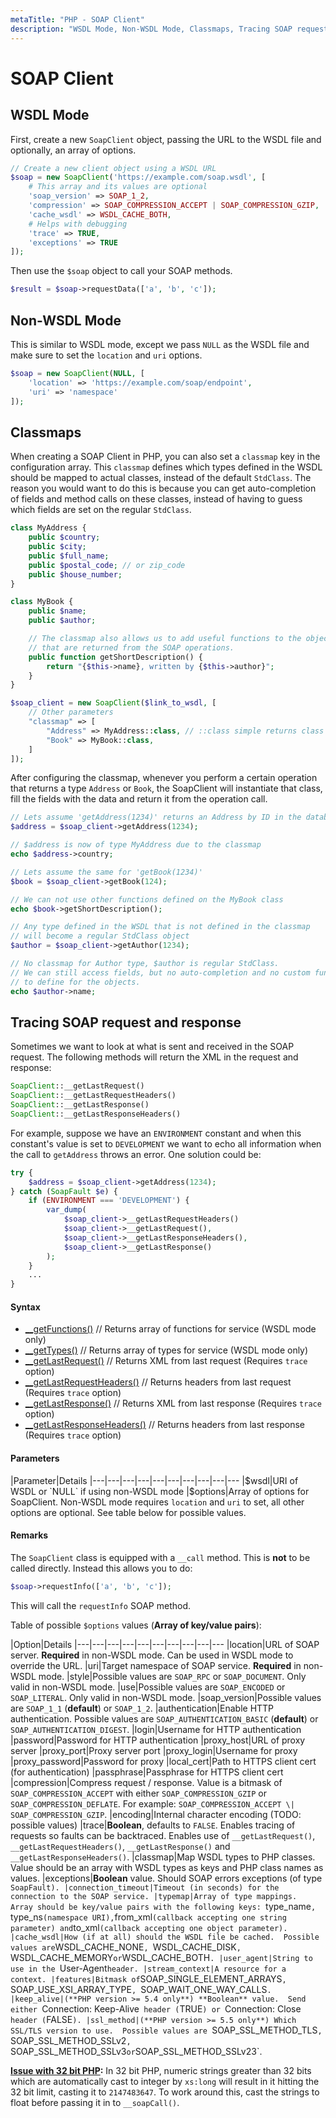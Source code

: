 ```yaml
---
metaTitle: "PHP - SOAP Client"
description: "WSDL Mode, Non-WSDL Mode, Classmaps, Tracing SOAP request and response"
---
```


# SOAP Client




## WSDL Mode


First, create a new `SoapClient` object, passing the URL to the WSDL file and optionally, an array of options.

```php
// Create a new client object using a WSDL URL
$soap = new SoapClient('https://example.com/soap.wsdl', [
    # This array and its values are optional
    'soap_version' => SOAP_1_2,
    'compression' => SOAP_COMPRESSION_ACCEPT | SOAP_COMPRESSION_GZIP,
    'cache_wsdl' => WSDL_CACHE_BOTH,
    # Helps with debugging
    'trace' => TRUE,
    'exceptions' => TRUE
]);

```

Then use the `$soap` object to call your SOAP methods.

```php
$result = $soap->requestData(['a', 'b', 'c']);

```



## Non-WSDL Mode


This is similar to WSDL mode, except we pass `NULL` as the WSDL file and make sure to set the `location` and `uri` options.

```php
$soap = new SoapClient(NULL, [
    'location' => 'https://example.com/soap/endpoint',
    'uri' => 'namespace'
]);

```



## Classmaps


When creating a SOAP Client in PHP, you can also set a `classmap` key in the configuration array. This `classmap` defines which types defined in the WSDL should be mapped to actual classes, instead of the default `StdClass`. The reason you would want to do this is because you can get auto-completion of fields and method calls on these classes, instead of having to guess which fields are set on the regular `StdClass`.

```php
class MyAddress {
    public $country;
    public $city;
    public $full_name;
    public $postal_code; // or zip_code
    public $house_number;
}

class MyBook {
    public $name;
    public $author;

    // The classmap also allows us to add useful functions to the objects
    // that are returned from the SOAP operations.
    public function getShortDescription() {
        return "{$this->name}, written by {$this->author}";
    }
}

$soap_client = new SoapClient($link_to_wsdl, [
    // Other parameters
    "classmap" => [
        "Address" => MyAddress::class, // ::class simple returns class as string
        "Book" => MyBook::class,
    ]
]);

```

After configuring the classmap, whenever you perform a certain operation that returns a type `Address` or `Book`, the SoapClient will instantiate that class, fill the fields with the data and return it from the operation call.

```php
// Lets assume 'getAddress(1234)' returns an Address by ID in the database
$address = $soap_client->getAddress(1234);

// $address is now of type MyAddress due to the classmap
echo $address->country;

// Lets assume the same for 'getBook(1234)'
$book = $soap_client->getBook(124);

// We can not use other functions defined on the MyBook class
echo $book->getShortDescription();

// Any type defined in the WSDL that is not defined in the classmap
// will become a regular StdClass object
$author = $soap_client->getAuthor(1234);

// No classmap for Author type, $author is regular StdClass.
// We can still access fields, but no auto-completion and no custom functions
// to define for the objects.
echo $author->name;

```



## Tracing SOAP request and response


Sometimes we want to look at what is sent and received in the SOAP request. The following methods will return the XML in the request and response:

```php
SoapClient::__getLastRequest()
SoapClient::__getLastRequestHeaders()
SoapClient::__getLastResponse()
SoapClient::__getLastResponseHeaders()

```

For example, suppose we have an `ENVIRONMENT` constant and when this constant's value is set to `DEVELOPMENT` we want to echo all information when the call to `getAddress` throws an error. One solution could be:

```php
try {
    $address = $soap_client->getAddress(1234);
} catch (SoapFault $e) {
    if (ENVIRONMENT === 'DEVELOPMENT') {
        var_dump(
            $soap_client->__getLastRequestHeaders()
            $soap_client->__getLastRequest(),
            $soap_client->__getLastResponseHeaders(),
            $soap_client->__getLastResponse()
        );
    }
    ...
}

```



#### Syntax


- [__getFunctions()](http://php.net/manual/en/soapclient.getfunctions.php) // Returns array of functions for service (WSDL mode only)
- [__getTypes()](http://php.net/manual/en/soapclient.gettypes.php) // Returns array of types for service (WSDL mode only)
- [__getLastRequest()](http://php.net/manual/en/soapclient.getlastrequest.php) // Returns XML from last request (Requires `trace` option)
- [__getLastRequestHeaders()](http://php.net/manual/en/soapclient.getlastrequestheaders.php) // Returns headers from last request (Requires `trace` option)
- [__getLastResponse()](http://php.net/manual/en/soapclient.getlastresponse.php) // Returns XML from last response (Requires `trace` option)
- [__getLastResponseHeaders()](http://php.net/manual/en/soapclient.getlastresponseheaders.php) // Returns headers from last response (Requires `trace` option)



#### Parameters


|Parameter|Details
|---|---|---|---|---|---|---|---|---|---
|$wsdl|URI of WSDL or `NULL` if using non-WSDL mode
|$options|Array of options for SoapClient.  Non-WSDL mode requires `location` and `uri` to set, all other options are optional.  See table below for possible values.



#### Remarks


The `SoapClient` class is equipped with a `__call` method.  This is **not** to be called directly.  Instead this allows you to do:

```php
$soap->requestInfo(['a', 'b', 'c']);

```

This will call the `requestInfo` SOAP method.

Table of possible `$options` values (**Array of key/value pairs**):

|Option|Details
|---|---|---|---|---|---|---|---|---|---
|location|URL of SOAP server.  **Required** in non-WSDL mode.  Can be used in WSDL mode to override the URL.
|uri|Target namespace of SOAP service.  **Required** in non-WSDL mode.
|style|Possible values are `SOAP_RPC` or `SOAP_DOCUMENT`.  Only valid in non-WSDL mode.
|use|Possible values are `SOAP_ENCODED` or `SOAP_LITERAL`.  Only valid in non-WSDL mode.
|soap_version|Possible values are `SOAP_1_1` (**default**) or `SOAP_1_2`.
|authentication|Enable HTTP authentication.  Possible values are `SOAP_AUTHENTICATION_BASIC` (**default**) or `SOAP_AUTHENTICATION_DIGEST`.
|login|Username for HTTP authentication
|password|Password for HTTP authentication
|proxy_host|URL of proxy server
|proxy_port|Proxy server port
|proxy_login|Username for proxy
|proxy_password|Password for proxy
|local_cert|Path to HTTPS client cert (for authentication)
|passphrase|Passphrase for HTTPS client cert
|compression|Compress request / response.  Value is a bitmask of `SOAP_COMPRESSION_ACCEPT` with either `SOAP_COMPRESSION_GZIP` or `SOAP_COMPRESSION_DEFLATE`.  For example: `SOAP_COMPRESSION_ACCEPT \| SOAP_COMPRESSION_GZIP`.
|encoding|Internal character encoding (TODO: possible values)
|trace|**Boolean**, defaults to `FALSE`. Enables tracing of requests so faults can be backtraced. Enables use of `__getLastRequest()`, `__getLastRequestHeaders()`, `__getLastResponse()` and `__getLastResponseHeaders()`.
|classmap|Map WSDL types to PHP classes.  Value should be an array with WSDL types as keys and PHP class names as values.
|exceptions|**Boolean** value.  Should SOAP errors exceptions (of type `SoapFault).
|connection_timeout|Timeout (in seconds) for the connection to the SOAP service.
|typemap|Array of type mappings.  Array should be key/value pairs with the following keys: `type_name`, `type_ns` (namespace URI), `from_xml` (callback accepting one string parameter) and `to_xml` (callback accepting one object parameter).
|cache_wsdl|How (if at all) should the WSDL file be cached.  Possible values are `WSDL_CACHE_NONE`, `WSDL_CACHE_DISK`, `WSDL_CACHE_MEMORY` or `WSDL_CACHE_BOTH`.
|user_agent|String to use in the `User-Agent` header.
|stream_context|A resource for a context.
|features|Bitmask of `SOAP_SINGLE_ELEMENT_ARRAYS`, `SOAP_USE_XSI_ARRAY_TYPE`, `SOAP_WAIT_ONE_WAY_CALLS`.
|keep_alive|(**PHP version >= 5.4 only**) **Boolean** value.  Send either `Connection: Keep-Alive` header (`TRUE`) or `Connection: Close` header (`FALSE`).
|ssl_method|(**PHP version >= 5.5 only**) Which SSL/TLS version to use.  Possible values are `SOAP_SSL_METHOD_TLS`, `SOAP_SSL_METHOD_SSLv2`, `SOAP_SSL_METHOD_SSLv3` or `SOAP_SSL_METHOD_SSLv23`.

> 
**[Issue with 32 bit PHP](http://stackoverflow.com/questions/19228213/php-soapclient-soap-request-with-long-integer):** In 32 bit PHP, numeric strings greater than 32 bits which are automatically cast to integer by `xs:long` will result in it hitting the 32 bit limit, casting it to `2147483647`. To work around this, cast the strings to float before passing it in to `__soapCall()`.


